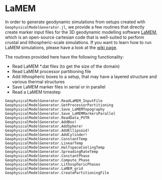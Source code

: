 # LaMEM

In order to generate geodynamic simulations from setups created with `GeophysicalModelGenerator.jl`, we provide a few routines that directly create marker input files for the 3D geodynamic modelling software [LaMEM](https://bitbucket.org/bkaus/lamem), which is an open-source cartesian code that is well-suited to perform crustal and lithospheric-scale simulations. 
If you want to learn how to run LaMEM simulations, please have a look at the [wiki page](https://bitbucket.org/bkaus/lamem/wiki/Home). 

The routines provided here have the following functionality:
- Read LaMEM *.dat files (to get the size of the domain)
- Read LaMEM processor partitioning file
- Add lithospheric boxes to a setup, that may have a layered structure and various thermal structures
- Save LaMEM marker files in serial or in parallel
- Read a LaMEM timestep

```@docs
GeophysicalModelGenerator.ReadLaMEM_InputFile
GeophysicalModelGenerator.GetProcessorPartitioning
GeophysicalModelGenerator.Save_LaMEMTopography
GeophysicalModelGenerator.Save_LaMEMMarkersParallel
GeophysicalModelGenerator.ReadData_PVTR
GeophysicalModelGenerator.AddBox!
GeophysicalModelGenerator.AddSphere!
GeophysicalModelGenerator.AddEllipsoid!
GeophysicalModelGenerator.AddCylinder!
GeophysicalModelGenerator.ConstantTemp
GeophysicalModelGenerator.LinearTemp
GeophysicalModelGenerator.HalfspaceCoolingTemp
GeophysicalModelGenerator.SpreadingRateTemp
GeophysicalModelGenerator.ConstantPhase
GeophysicalModelGenerator.Compute_Phase
GeophysicalModelGenerator.LithosphericPhases
GeophysicalModelGenerator.LaMEM_grid
GeophysicalModelGenerator.CreatePartitioningFile
```
